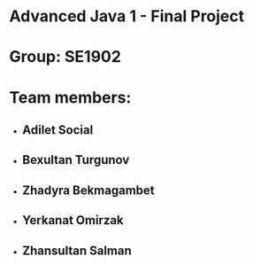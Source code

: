 # Advanced Java 1 - Final Project
# Group: SE1902
# Team members:
  * ## Adilet Social
  * ## Bexultan Turgunov
  * ## Zhadyra Bekmagambet
  * ## Yerkanat Omirzak
  * ## Zhansultan Salman
